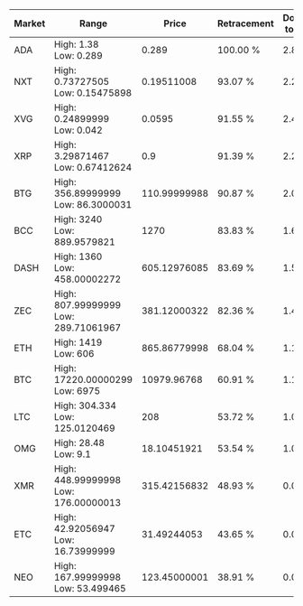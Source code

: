 | Market | Range | Price| Retracement | Doubles to 50% |
| --- | --- | --- | --- | --- |
| ADA | High: 1.38<br />Low: 0.289 | 0.289 | 100.00 % | 2.89 |
| NXT | High: 0.73727505<br />Low: 0.15475898 | 0.19511008 | 93.07 % | 2.29 |
| XVG | High: 0.24899999<br />Low: 0.042 | 0.0595 | 91.55 % | 2.45 |
| XRP | High: 3.29871467<br />Low: 0.67412624 | 0.9 | 91.39 % | 2.21 |
| BTG | High: 356.89999999<br />Low: 86.3000031 | 110.99999988 | 90.87 % | 2.00 |
| BCC | High: 3240<br />Low: 889.9579821 | 1270 | 83.83 % | 1.63 |
| DASH | High: 1360<br />Low: 458.00002272 | 605.12976085 | 83.69 % | 1.50 |
| ZEC | High: 807.99999999<br />Low: 289.71061967 | 381.12000322 | 82.36 % | 1.44 |
| ETH | High: 1419<br />Low: 606 | 865.86779998 | 68.04 % | 1.17 |
| BTC | High: 17220.00000299<br />Low: 6975 | 10979.96768 | 60.91 % | 1.10 |
| LTC | High: 304.334<br />Low: 125.0120469 | 208 | 53.72 % | 1.03 |
| OMG | High: 28.48<br />Low: 9.1 | 18.10451921 | 53.54 % | 1.04 |
| XMR | High: 448.99999998<br />Low: 176.00000013 | 315.42156832 | 48.93 % | 0.00 |
| ETC | High: 42.92056947<br />Low: 16.73999999 | 31.49244053 | 43.65 % | 0.00 |
| NEO | High: 167.99999998<br />Low: 53.499465 | 123.45000001 | 38.91 % | 0.00 |
